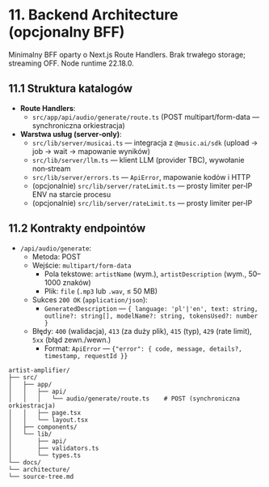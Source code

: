 # 11. Backend Architecture (opcjonalny BFF)

Minimalny BFF oparty o Next.js Route Handlers. Brak trwałego storage; streaming OFF. Node runtime 22.18.0.

## 11.1 Struktura katalogów

- **Route Handlers**:
  - `src/app/api/audio/generate/route.ts` (POST multipart/form-data — synchroniczna orkiestracja)
- **Warstwa usług (server‑only)**:
  - `src/lib/server/musicai.ts` — integracja z `@music.ai/sdk` (upload → job → wait → mapowanie wyników)
  - `src/lib/server/llm.ts` — klient LLM (provider TBC), wywołanie non‑stream
  - `src/lib/server/errors.ts` — `ApiError`, mapowanie kodów i HTTP
  - (opcjonalnie) `src/lib/server/rateLimit.ts` — prosty limiter per‑IP
    ENV na starcie procesu
  - (opcjonalnie) `src/lib/server/rateLimit.ts` — prosty limiter per‑IP

## 11.2 Kontrakty endpointów

- `/api/audio/generate`:
  - Metoda: POST
  - Wejście: `multipart/form-data`
    - Pola tekstowe: `artistName` (wym.), `artistDescription` (wym., 50–1000 znaków)
    - Plik: `file` (`.mp3` lub `.wav`, ≤ 50 MB)
  - Sukces `200 OK` (`application/json`):
    - `GeneratedDescription` — `{ language: 'pl'|'en', text: string, outline?: string[], modelName?: string, tokensUsed?: number }`
  - Błędy: `400` (walidacja), `413` (za duży plik), `415` (typ), `429` (rate limit), `5xx` (błąd zewn./wewn.)
    - Format: `ApiError` — `{"error": { code, message, details?, timestamp, requestId }}`

```text
artist-amplifier/
├── src/
│   ├── app/
│   │   ├── api/
│   │   │   └── audio/generate/route.ts    # POST (synchroniczna orkiestracja)
│   │   ├── page.tsx
│   │   └── layout.tsx
│   ├── components/
│   └── lib/
│       ├── api/
│       ├── validators.ts
│       └── types.ts
└── docs/
└── architecture/
└── source-tree.md
```
